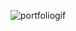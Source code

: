 ![portfoliogif](https://github.com/sibergold/Portfolio/assets/111015033/9cca9f8f-7d6a-43f8-997c-cc0889535188)
